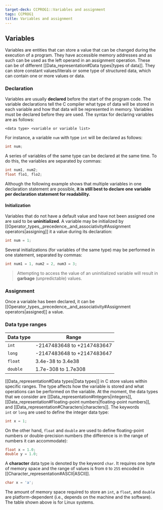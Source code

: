 ```yaml
---
target-deck: CCPROG1::Variables and assignment
tags: CCPROG1
title: Variables and assignment
---
```


## Variables

Variables are entities that can store a value that can be changed during the execution of a program. They have accessible memory addresses and as such can be used as the left operand in an assignment operation. These can be of different [[Data_representation#Data types|types of data]]. They can store constant values/literals or some type of structured data, which can contain one or more values or data.
<!--ID: 1694694364092-->

### Declaration

Variables are usually **declared** before the start of the program code. The variable declarations tell the C compiler what type of data will be stored in each variable and how that data will be represented in memory. Variables must be declared before they are used. The syntax for declaring variables are as follows:
```
<data type> <variable or variable list>
```
For instance, a variable `num` with type `int` will be declared as follows:
```c
int num;
```
A series of variables of the same type can be declared at the same time. To do this, the variables are separated by commas:
```c
int num1, num2;
float flo1, flo2;
```
Although the following example shows that multiple variables in one declaration statement are possible, **it is still best to declare one variable per declaration statement for readability.**
<!--ID: 1698042781744-->

#### Initialization

Variables that do not have a default value and have not been assigned one are said to be **uninitialized**. A variable may be initialized by [[Operator_types,_precedence,_and_associativity#Assignment operators|assigning]] it a value during its declaration:
```c
int num = 1;
```
Several initializations (for variables of the same type) may be performed in one statement, separated by commas:
```c
int num1 = 1, num2 = 2, num3 = 3;
```
> Attempting to access the value of an uninitialized variable will result in **garbage** (unpredictable) values.
<!--ID: 1698042781753-->

### Assignment

Once a variable has been declared, it can be [[Operator_types,_precedence,_and_associativity#Assignment operators|assigned]] a value.
<!--ID: 1698042781760-->

### Data type ranges

|**Data type**|**Range**|
|---|---|
|`int`|-2147483648 to +2147483647|
|`long`|-2147483648 to +2147483647|
|`float`|3.4e-38 to 3.4e38|
|`double`|1.7e-308 to 1.7e308</table>|
$$
$$
[[Data_representation#Data types|Data types]] in C store values within specific ranges. The type affects how the variable is stored and what operations can be performed on the variable.
At the moment, the data types that we consider are [[Data_representation#Integers|integers]], [[Data_representation#Floating-point numbers|floating-point numbers]], and [[Data_representation#Characters|characters]].
The keywords `int` or `long` are used to define the integer data type:
```c
int x = 1;
```
On the other hand, `float` and `double` are used to define floating-point numbers or double-precision numbers (the difference is in the range of numbers it can accommodate):
```c
float x = 1.0;
double y = 1.0;
```
A **character** data type is denoted by the keyword `char`. It requires one byte of memory space and the range of values is from `0` to `255` encoded in [[Character_representation#ASCII|ASCII]].
```c
char x = 'a';
```
The amount of memory space required to store an `int`, a `float`, and `double` are platform-dependent (i.e., depends on the machine and the software). The table shown above is for Linux systems.
<!--ID: 1694694364095-->
